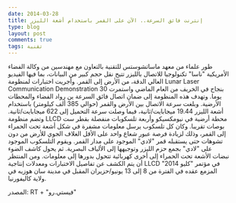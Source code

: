 ```yaml
---
date: 2014-03-28
title: إنترنت فائق السرعة.. الآن على القمر باستخدام أشعة الليزر
type: blog
layout: post
comments: true
tags: تقنية
---
```



طور علماء من معهد ماساتشوستس للتقنية بالتعاون مع مهندسين من وكالة الفضاء الأمريكية "ناسا" تكنولوجيا للاتصال بالليزر تتيح نقل حجم كبير من البيانات، بما فيها الفيديو العالي الدقة، من الأرض إلى القمر. وأجريت اختبارات لمنظومة Lunar Laser Communication Demonstration بنجاح في الخريف من العام الماضي واستمرت 30 يوما. وتهدف هذه المنظومة إلى ضمان اتصال فائق السرعة ين رواد الفضاء والمحطات الأرضية. وبلغت سرعة الاتصال بين الأرض والقمر (حوالي 385 ألف كيلومتر) باستخدام أشعة الليزر 19.44 ميجابايت/ثانية، فيما وصلت سرعة التحميل إلى 622 ميجابايت/ثانية. وتضم منظومة LLCD محطة أرضية في نيومكسيكو وأربعة تلسكوبات منفصلة بقطر ست بوصات تقريبا. وكان كل تلسكوب يرسل معلومات مشفرة في شكل أشعة تحت الحمراء إلى القمر، وذلك لزيادة فرصة عبور شعاع واحد على الأقل الغلاف الجوي للأرض من دون تشوهات حتى يستقبله قمر "لادي" الموجود على مدار القمر. ويقوم التلسكوب الموجود على "لادي" بجمع حزم الليزر وتوجيهها إلى الألياف البصرية. ثم يحول كاشف الضوء نبضات الأشعة تحت الحمراء إلى أخرى كهربائية تتحول بدورها إلى معلومات. ومن المنتظر أن يتم الكشف عن تفاصيل الاختبارات ومعدلات إنتاجية LLCD في مؤتمر "كليو 2014" المزمع عقده في الفترة من 8 إلى 13 يونيو/حزيران المقبل في مدينة سان هوزيه في ولاية كاليفورنيا.

 المصدر: RT + "فيستي.رو"
